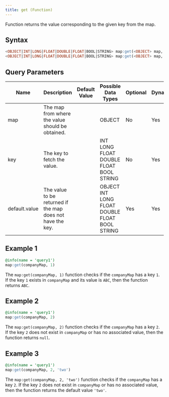 ```yaml
---
title: get (Function)
---
```


Function returns the value corresponding to the given key from the map.

## Syntax

```sql
<OBJECT|INT|LONG|FLOAT|DOUBLE|FLOAT|BOOL|STRING> map:get(<OBJECT> map, <INT|LONG|FLOAT|DOUBLE|FLOAT|BOOL|STRING> key)
<OBJECT|INT|LONG|FLOAT|DOUBLE|FLOAT|BOOL|STRING> map:get(<OBJECT> map, <INT|LONG|FLOAT|DOUBLE|FLOAT|BOOL|STRING> key, <OBJECT|INT|LONG|FLOAT|DOUBLE|FLOAT|BOOL|STRING> default.value)
```

## Query Parameters

| Name    | Description  | Default Value | Possible Data Types   | Optional | Dynamic |
|---------|--------------|---------------|-----------------------|----------|---------|
| map    | The map from where the value should be obtained.  |           | OBJECT     | No   | Yes  |
| key           | The key to fetch the value.  |               | INT LONG FLOAT DOUBLE FLOAT BOOL STRING   | No       | Yes     |
| default.value | The value to be returned if the map does not have the key. |   | OBJECT INT LONG FLOAT DOUBLE FLOAT BOOL STRING | Yes   | Yes    |

## Example 1

```sql
@info(name = 'query1')
map:get(companyMap, 1)
```

The `map:get(companyMap, 1)` function checks if the `companyMap` has a key `1`. If the key `1` exists in `companyMap` and its value is `ABC`, then the function returns `ABC`.

## Example 2

```sql
@info(name = 'query1')
map:get(companyMap, 2)
```

The `map:get(companyMap, 2)` function checks if the `companyMap` has a key `2`. If the key `2` does not exist in `companyMap` or has no associated value, then the function returns `null`.

## Example 3

```sql
@info(name = 'query1')
map:get(companyMap, 2, 'two')
```

The `map:get(companyMap, 2, 'two')` function checks if the `companyMap` has a key `2`. If the key `2` does not exist in `companyMap` or has no associated value, then the function returns the default value `'two'`.
